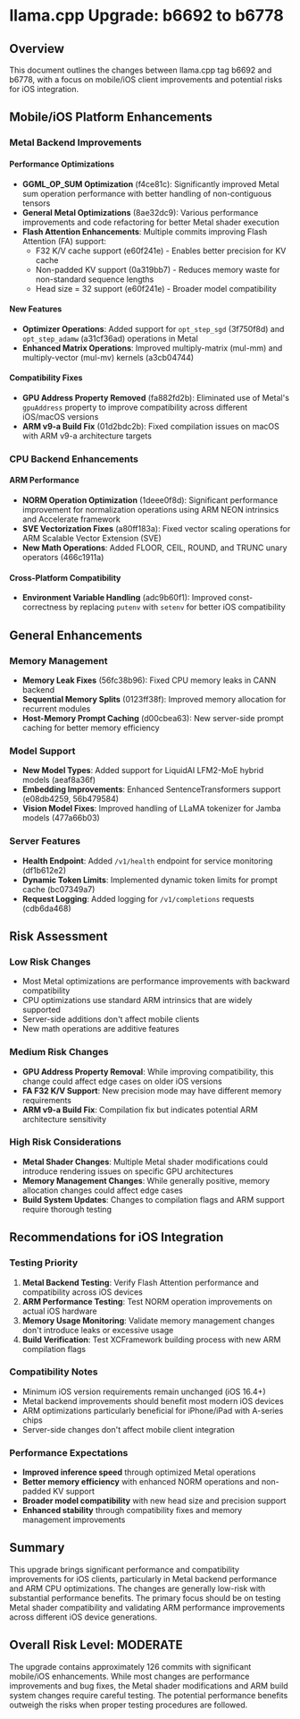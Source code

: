# llama.cpp Upgrade: b6692 to b6778

## Overview
This document outlines the changes between llama.cpp tag b6692 and b6778, with a focus on mobile/iOS client improvements and potential risks for iOS integration.

## Mobile/iOS Platform Enhancements

### Metal Backend Improvements

#### Performance Optimizations
- **GGML_OP_SUM Optimization** (f4ce81c): Significantly improved Metal sum operation performance with better handling of non-contiguous tensors
- **General Metal Optimizations** (8ae32dc9): Various performance improvements and code refactoring for better Metal shader execution
- **Flash Attention Enhancements**: Multiple commits improving Flash Attention (FA) support:
  - F32 K/V cache support (e60f241e) - Enables better precision for KV cache
  - Non-padded KV support (0a319bb7) - Reduces memory waste for non-standard sequence lengths
  - Head size = 32 support (e60f241e) - Broader model compatibility

#### New Features
- **Optimizer Operations**: Added support for `opt_step_sgd` (3f750f8d) and `opt_step_adamw` (a31cf36ad) operations in Metal
- **Enhanced Matrix Operations**: Improved multiply-matrix (mul-mm) and multiply-vector (mul-mv) kernels (a3cb04744)

#### Compatibility Fixes
- **GPU Address Property Removed** (fa882fd2b): Eliminated use of Metal's `gpuAddress` property to improve compatibility across different iOS/macOS versions
- **ARM v9-a Build Fix** (01d2bdc2b): Fixed compilation issues on macOS with ARM v9-a architecture targets

### CPU Backend Enhancements

#### ARM Performance
- **NORM Operation Optimization** (1deee0f8d): Significant performance improvement for normalization operations using ARM NEON intrinsics and Accelerate framework
- **SVE Vectorization Fixes** (a80ff183a): Fixed vector scaling operations for ARM Scalable Vector Extension (SVE)
- **New Math Operations**: Added FLOOR, CEIL, ROUND, and TRUNC unary operators (466c1911a)

#### Cross-Platform Compatibility
- **Environment Variable Handling** (adc9b60f1): Improved const-correctness by replacing `putenv` with `setenv` for better iOS compatibility

## General Enhancements

### Memory Management
- **Memory Leak Fixes** (56fc38b96): Fixed CPU memory leaks in CANN backend
- **Sequential Memory Splits** (0123ff38f): Improved memory allocation for recurrent modules
- **Host-Memory Prompt Caching** (d00cbea63): New server-side prompt caching for better memory efficiency

### Model Support
- **New Model Types**: Added support for LiquidAI LFM2-MoE hybrid models (aeaf8a36f)
- **Embedding Improvements**: Enhanced SentenceTransformers support (e08db4259, 56b479584)
- **Vision Model Fixes**: Improved handling of LLaMA tokenizer for Jamba models (477a66b03)

### Server Features
- **Health Endpoint**: Added `/v1/health` endpoint for service monitoring (df1b612e2)
- **Dynamic Token Limits**: Implemented dynamic token limits for prompt cache (bc07349a7)
- **Request Logging**: Added logging for `/v1/completions` requests (cdb6da468)

## Risk Assessment

### Low Risk Changes
- Most Metal optimizations are performance improvements with backward compatibility
- CPU optimizations use standard ARM intrinsics that are widely supported
- Server-side additions don't affect mobile clients
- New math operations are additive features

### Medium Risk Changes
- **GPU Address Property Removal**: While improving compatibility, this change could affect edge cases on older iOS versions
- **FA F32 K/V Support**: New precision mode may have different memory requirements
- **ARM v9-a Build Fix**: Compilation fix but indicates potential ARM architecture sensitivity

### High Risk Considerations
- **Metal Shader Changes**: Multiple Metal shader modifications could introduce rendering issues on specific GPU architectures
- **Memory Management Changes**: While generally positive, memory allocation changes could affect edge cases
- **Build System Updates**: Changes to compilation flags and ARM support require thorough testing

## Recommendations for iOS Integration

### Testing Priority
1. **Metal Backend Testing**: Verify Flash Attention performance and compatibility across iOS devices
2. **ARM Performance Testing**: Test NORM operation improvements on actual iOS hardware
3. **Memory Usage Monitoring**: Validate memory management changes don't introduce leaks or excessive usage
4. **Build Verification**: Test XCFramework building process with new ARM compilation flags

### Compatibility Notes
- Minimum iOS version requirements remain unchanged (iOS 16.4+)
- Metal backend improvements should benefit most modern iOS devices
- ARM optimizations particularly beneficial for iPhone/iPad with A-series chips
- Server-side changes don't affect mobile client integration

### Performance Expectations
- **Improved inference speed** through optimized Metal operations
- **Better memory efficiency** with enhanced NORM operations and non-padded KV support
- **Broader model compatibility** with new head size and precision support
- **Enhanced stability** through compatibility fixes and memory management improvements

## Summary

This upgrade brings significant performance and compatibility improvements for iOS clients, particularly in Metal backend performance and ARM CPU optimizations. The changes are generally low-risk with substantial performance benefits. The primary focus should be on testing Metal shader compatibility and validating ARM performance improvements across different iOS device generations.

## Overall Risk Level: MODERATE

The upgrade contains approximately 126 commits with significant mobile/iOS enhancements. While most changes are performance improvements and bug fixes, the Metal shader modifications and ARM build system changes require careful testing. The potential performance benefits outweigh the risks when proper testing procedures are followed.